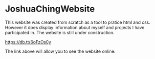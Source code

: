 JoshuaChingWebsite
==================

This website was created from scratch as a tool to pratice html and css.
However it does display information about myself and projects I have participated in.
The website is still under construction.

https://db.tt/6oFzOs0y

The link above will allow you to see the website online.